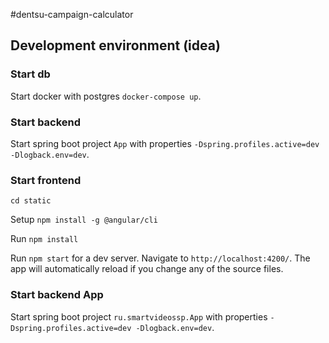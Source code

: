 #dentsu-campaign-calculator

## Development environment (idea)

### Start db

Start docker with postgres `docker-compose up`.

### Start backend

Start spring boot project `App` with properties `-Dspring.profiles.active=dev -Dlogback.env=dev`.

### Start frontend

`cd static`

Setup `npm install -g @angular/cli`

Run `npm install`

Run `npm start` for a dev server. Navigate to `http://localhost:4200/`. The app will automatically reload if you change any of the source files.


### Start backend App

Start spring boot project `ru.smartvideossp.App` with properties `-Dspring.profiles.active=dev -Dlogback.env=dev`.
